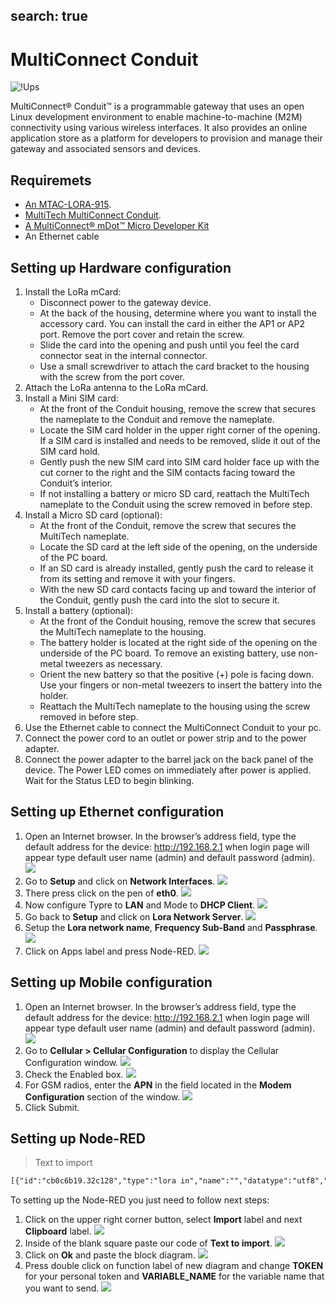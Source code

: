     
search: true
---

# MultiConnect Conduit

![!Ups](/images/conduit.png)

MultiConnect® Conduit™ is a programmable gateway that uses an open Linux development environment to enable machine-to-machine (M2M) connectivity using various wireless interfaces. It also provides an online application store as a platform for developers to provision and manage their gateway and associated sensors and devices.

## Requiremets

* [An MTAC-LORA-915](http://www.multitech.com/models/94557148LF).
* [MultiTech MultiConnect Conduit](http://www.multitech.com/brands/multiconnect-conduit).
* [A MultiConnect® mDot™ Micro Developer Kit](http://www.multitech.com/brands/micro-mdot-devkit)
* An Ethernet cable

## Setting up Hardware configuration

1. Install the LoRa mCard:
    * Disconnect power to the gateway device.
    * At the back of the housing, determine where you want to install the accessory card. You can install the card in either the AP1 or AP2 port. Remove the port cover and retain the screw.
    * Slide the card into the opening and push until you feel the card connector seat in the internal connector.
    * Use a small screwdriver to attach the card bracket to the housing with the screw from the port cover.
2. Attach the LoRa antenna to the LoRa mCard.
3. Install a Mini SIM card:
    * At the front of the Conduit housing, remove the screw that secures the nameplate to the Conduit and remove the nameplate.
    * Locate the SIM card holder in the upper right corner of the opening. If a SIM card is installed and needs to be removed, slide it out of the SIM card hold.
    * Gently push the new SIM card into SIM card holder face up with the cut corner to the right and the SIM contacts facing toward the Conduit’s interior.
    * If not installing a battery or micro SD card, reattach the MultiTech nameplate to the Conduit using the screw removed in before step.
4. Install a Micro SD card (optional):
    * At the front of the Conduit, remove the screw that secures the MultiTech nameplate.
    * Locate the SD card at the left side of the opening, on the underside of the PC board.
    * If an SD card is already installed, gently push the card to release it from its setting and remove it with your fingers.
    * With the new SD card contacts facing up and toward the interior of the Conduit, gently push the card into the slot to secure it.
5. Install a battery (optional):
    * At the front of the Conduit housing, remove the screw that secures the MultiTech nameplate to the housing.
    * The battery holder is located at the right side of the opening on the underside of the PC board. To remove an existing battery, use non-metal tweezers as necessary.
    * Orient the new battery so that the positive (+) pole is facing down. Use your fingers or non-metal tweezers to insert the battery into the holder.
    * Reattach the MultiTech nameplate to the housing using the screw removed in before step.
6. Use the Ethernet cable to connect the MultiConnect Conduit to your pc.
7. Connect the power cord to an outlet or power strip and to the power adapter.
8. Connect the power adapter to the barrel jack on the back panel of the device. The Power LED comes on immediately after power is applied. Wait for the Status LED to begin blinking.


## Setting up Ethernet configuration

1. Open an Internet browser. In the browser’s address field, type the default address for the device: http://192.168.2.1 when login page will appear type default user name (admin) and default password (admin).
    <img class="imgBody" src ="/images/conduitLogIn.png" />
2. Go to **Setup** and click on **Network Interfaces**.
    <img class="imgBody" src ="/images/conduitSetUp.png" />
3. There press click on the pen of **eth0**.
    <img class="imgBody" src ="/images/conduitEth0.png" />
4. Now configure Typre to **LAN** and  Mode to **DHCP Client**.
    <img class="imgBody" src ="/images/conduitLAN.png" />
5. Go back to **Setup** and click on **Lora Network Server**.
    <img class="imgBody" src ="/images/conduitSetLora.png" />
6. Setup the **Lora network name**, **Frequency Sub-Band** and **Passphrase**.
    <img class="imgBody" src ="/images/conduitSettingLora.png" />
7. Click on Apps label and press Node-RED.
    <img class="imgBody" src ="/images/conduitInNode.png" />

## Setting up Mobile configuration

1. Open an Internet browser. In the browser’s address field, type the default address for the device: http://192.168.2.1 when login page will appear type default user name (admin) and default password (admin).
    <img class="imgBody" src ="/images/conduitLogIn.png" />
2. Go to **Cellular > Cellular Configuration** to display the Cellular Configuration window.
    <img class="imgBody" src ="/images/conduitCellConfig.png" />
3. Check the Enabled box.
    <img class="imgBody" src ="/images/conduiCellCheck.png" />
4. For GSM radios, enter the **APN** in the field located in the **Modem Configuration** section of the window.
    <img class="imgBody" src ="/images/conduitCellAPN.png" />
5. Click Submit.

## Setting up Node-RED

>Text to import

```html
[{"id":"cb0c6b19.32c128","type":"lora in","name":"","datatype":"utf8","x":193,"y":227,"z":"864cde4d.3761a","wires":[["6b84ed6c.0bfdb4"]]},{"id":"97782f3b.a148d","type":"tcp out","host":"translate.ubidots.com","port":"9010","beserver":"client","base64":false,"end":true,"name":"","x":619,"y":256,"z":"864cde4d.3761a","wires":[]},{"id":"6b84ed6c.0bfdb4","type":"function","name":"","func":"var data = {};\nvar TOKEN = \"Your_Token_Here\";\nvar VARIABLE_NAME = \"Your_Variable_Name_Here\";\n\ndata.payload = \"mDot/1.0|POST|\"+TOKEN+\"|\"+msg.datr+\"=>\"+VARIABLE_NAME+\":\"+msg.payload+\"|end\";\n\nreturn data;","outputs":1,"noerr":0,"x":372,"y":167,"z":"864cde4d.3761a","wires":[["97782f3b.a148d"]]}]
```

To setting up the Node-RED you just need to follow next steps:

1. Click on the upper right corner button, select **Import** label and next **Clipboard** label.
    <img class="imgBody" src ="/images/nodeREDimport.png" />
2. Inside of the blank square paste our code of **Text to import**.
    <img class="imgBody" src ="/images/nodeREDsquare.png" />
3. Click on **Ok** and paste the block diagram.
    <img class="imgBody" src ="/images/nodeREDblock.png" />
4. Press double click on function label of new diagram and change **TOKEN** for your personal token and **VARIABLE_NAME** for the variable name that you want to send.
    <img class="imgBody" src ="/images/nodeREDfunction.png" />
